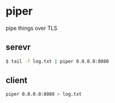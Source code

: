 # piper
pipe things over TLS


## serevr
```bash
$ tail -f log.txt | piper 0.0.0.0:8080
```

## client
```bash
piper 0.0.0.0:8080 > log.txt
```
